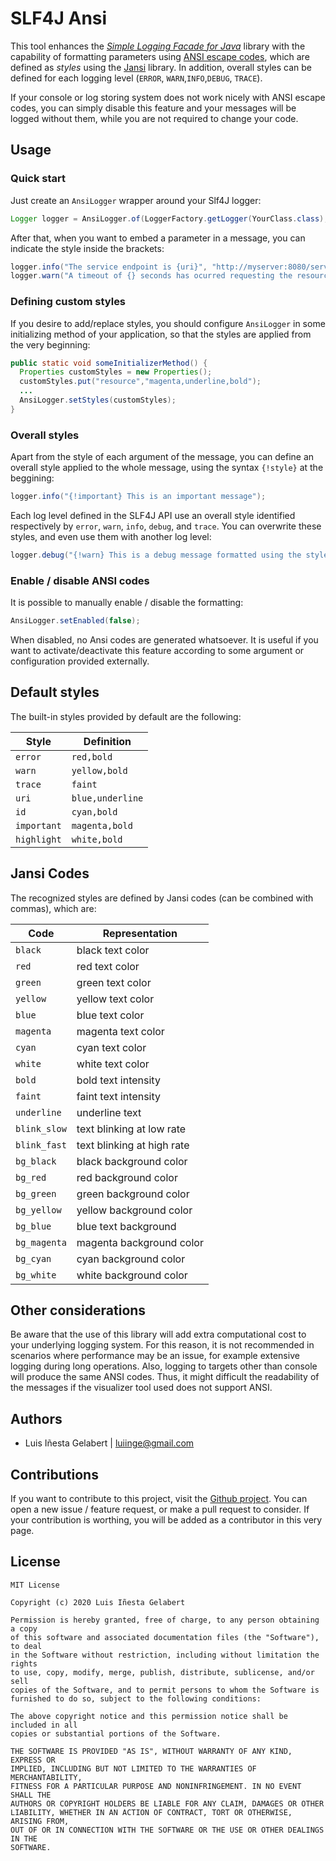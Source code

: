 
SLF4J Ansi
================================================================================

This tool enhances the [*Simple Logging Facade for Java*][1] library with the capability of
formatting parameters using [ANSI escape codes][2], which are defined as *styles* using
the [Jansi][3] library. In addition, overall styles can be defined for each logging level (`ERROR`,
`WARN`,`INFO`,`DEBUG`, `TRACE`).

If your console or log storing system does not work nicely with ANSI escape codes, you can
simply disable this feature and your messages will be logged without them, while you are not
required to change your code.



Usage
-----------------------------------------------------------------------------------------

### Quick start
Just create an `AnsiLogger` wrapper around your Slf4J logger:

```java
Logger logger = AnsiLogger.of(LoggerFactory.getLogger(YourClass.class);
```

After that, when you want to embed a parameter in a message, you can indicate the style inside the
brackets:

```java
logger.info("The service endpoint is {uri}", "http://myserver:8080/service");
logger.warn("A timeout of {} seconds has ocurred requesting the resource {resource}", 4, "data.json");
```

### Defining custom styles

If you desire to add/replace styles, you should configure `AnsiLogger` in some initializing method of your application, so that the styles are applied from the very beginning:

```java
public static void someInitializerMethod() {
  Properties customStyles = new Properties();
  customStyles.put("resource","magenta,underline,bold");
  ...
  AnsiLogger.setStyles(customStyles);
}
```

### Overall styles
Apart from the style of each argument of the message, you can define an overall style applied to the whole message, using the syntax `{!style}` at the beggining:

```java
logger.info("{!important} This is an important message");
```

Each log level defined in the SLF4J API use an overall style identified respectively by `error`, `warn`, `info`, `debug`, and `trace`. You can overwrite these styles, and even use them with another log level:

```java
logger.debug("{!warn} This is a debug message formatted using the style of warn messages");
```

### Enable / disable ANSI codes

It is possible to manually enable / disable the formatting:

```java
AnsiLogger.setEnabled(false);
```

When disabled, no Ansi codes are generated whatsoever. It is useful if you want to activate/deactivate
this feature according to some argument or configuration provided externally.



Default styles
-----------------------------------------------------------------------------------------
The built-in styles provided by default are the following:

| Style | Definition |
| --- | --- |
|`error`|`red,bold` |
|`warn`|`yellow,bold` |
|`trace`|`faint` |
|`uri`|`blue,underline` |
|`id`|`cyan,bold` |
|`important`|`magenta,bold` |
|`highlight`|`white,bold` |



Jansi Codes
-----------------------------------------------------------------------------------------
The recognized styles are defined by Jansi codes (can be combined with commas), which are:

| Code | Representation |
| --- | --- |
| `black` | black text color |
| `red` | red text color |
| `green` | green text color |
| `yellow` | yellow text color |
| `blue` | blue text color |
| `magenta` | magenta text color |
| `cyan` | cyan text color |
| `white` | white text color |
| `bold` | bold text intensity |
| `faint` | faint text intensity |
| `underline` | underline text |
| `blink_slow` | text blinking at low rate |
| `blink_fast` | text blinking at high rate |
| `bg_black` | black background color |
| `bg_red` | red background color |
| `bg_green` | green background color |
| `bg_yellow` | yellow background color |
| `bg_blue` | blue text background |
| `bg_magenta` | magenta background color |
| `bg_cyan` | cyan background color |
| `bg_white` | white background color |



Other considerations
-----------------------------------------------------------------------------------------

Be aware that the use of this library will add extra computational cost to your underlying logging
system. For this reason, it is not recommended in scenarios where performance may be an issue, for
example extensive logging during long operations. Also, logging to targets other than console
will produce the same ANSI codes. Thus, it might difficult the readability of the messages if the
visualizer tool used does not support ANSI.



Authors
-----------------------------------------------------------------------------------------

- Luis Iñesta Gelabert  |  luiinge@gmail.com


Contributions
-----------------------------------------------------------------------------------------
If you want to contribute to this project, visit the
[Github project](https://github.com/luiinge/slf4j-ansi). You can open a new issue / feature
request, or make a pull request to consider. If your contribution is worthing, you will be added
as a contributor in this very page.



License
-----------------------------------------------------------------------------------------

```
MIT License

Copyright (c) 2020 Luis Iñesta Gelabert

Permission is hereby granted, free of charge, to any person obtaining a copy
of this software and associated documentation files (the "Software"), to deal
in the Software without restriction, including without limitation the rights
to use, copy, modify, merge, publish, distribute, sublicense, and/or sell
copies of the Software, and to permit persons to whom the Software is
furnished to do so, subject to the following conditions:

The above copyright notice and this permission notice shall be included in all
copies or substantial portions of the Software.

THE SOFTWARE IS PROVIDED "AS IS", WITHOUT WARRANTY OF ANY KIND, EXPRESS OR
IMPLIED, INCLUDING BUT NOT LIMITED TO THE WARRANTIES OF MERCHANTABILITY,
FITNESS FOR A PARTICULAR PURPOSE AND NONINFRINGEMENT. IN NO EVENT SHALL THE
AUTHORS OR COPYRIGHT HOLDERS BE LIABLE FOR ANY CLAIM, DAMAGES OR OTHER
LIABILITY, WHETHER IN AN ACTION OF CONTRACT, TORT OR OTHERWISE, ARISING FROM,
OUT OF OR IN CONNECTION WITH THE SOFTWARE OR THE USE OR OTHER DEALINGS IN THE
SOFTWARE.


```


[1]: https://www.slf4j.org
[2]: https://en.wikipedia.org/wiki/ANSI_escape_code
[3]: https://fusesource.github.io/jansi/